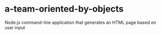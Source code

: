 # a-team-oriented-by-objects
Node.js command-line application that generates an HTML page based on user input
